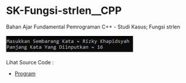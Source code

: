 # SK-Fungsi-strlen__CPP
Bahan Ajar Fundamental Pemrograman C++ - Studi Kasus; Fungsi strlen<br><br>
<img src="https://github.com/RizkyKhapidsyah/SK-Fungsi-strlen__CPP/blob/master/SK-Fungsi-strlen__CPP/Result/001.PNG"><br><br>
Lihat Source Code : <br>
- <a href="https://github.com/RizkyKhapidsyah/SK-Fungsi-strlen__CPP/blob/master/SK-Fungsi-strlen__CPP/Source.cpp">Program</a>

